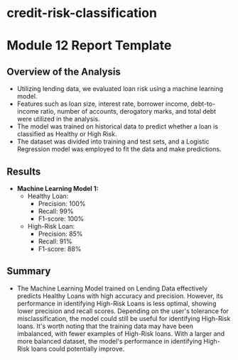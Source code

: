 # credit-risk-classification

# Module 12 Report Template

## Overview of the Analysis

- Utilizing lending data, we evaluated loan risk using a machine learning model. 
- Features such as loan size, interest rate, borrower income, debt-to-income ratio, number of accounts, derogatory marks, and total debt were utilized in the analysis.
- The model was trained on historical data to predict whether a loan is classified as Healthy or High Risk. 
- The dataset was divided into training and test sets, and a Logistic Regression model was employed to fit the data and make predictions.

## Results

- **Machine Learning Model 1:**
    - Healthy Loan:
        - Precision: 100%
        - Recall: 99%
        - F1-score: 100%
    - High-Risk Loan:
        - Precision: 85%
        - Recall: 91%
        - F1-score: 88%

## Summary

- The Machine Learning Model trained on Lending Data effectively predicts Healthy Loans with high accuracy and precision. However, its performance in identifying High-Risk Loans is less optimal, showing lower precision and recall scores. Depending on the user's tolerance for misclassification, the model could still be useful for identifying High-Risk loans. It's worth noting that the training data may have been imbalanced, with fewer examples of High-Risk loans. With a larger and more balanced dataset, the model's performance in identifying High-Risk loans could potentially improve.

